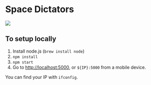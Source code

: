 # Space Dictators

<img src="https://cdn.rawgit.com/pardahlman/junction2016/master/static/img/GIT-space-dictator-logo_image.png">

## To setup locally

1. Install node.js (`brew install node`)
2. `npm install`
3. `npm start`
4. Go to [http://localhost:5000](http://localhost:5000), or `${IP}:5000` from a mobile device.

You can find your IP with `ifconfig`.
